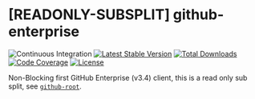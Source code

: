 # [READONLY-SUBSPLIT] github-enterprise


![Continuous Integration](https://github.com/php-api-clients/github-enterprise/workflows/Continuous%20Integration/badge.svg)
[![Latest Stable Version](https://poser.pugx.org/api-clients/github-enterprise/v/stable.png)](https://packagist.org/packages/api-clients/github-enterprise)
[![Total Downloads](https://poser.pugx.org/api-clients/github-enterprise/downloads.png)](https://packagist.org/packages/api-clients/github-enterprise)
[![Code Coverage](https://scrutinizer-ci.com/g/php-api-clients/github-enterprise/badges/coverage.png?b==v0.1.3.4.x)](https://scrutinizer-ci.com/g/php-api-clients/github-enterprise/?branch=v0.1.3.4.x)
[![License](https://poser.pugx.org/api-clients/github-enterprise/license.png)](https://packagist.org/packages/api-clients/github-enterprise)

Non-Blocking first GitHub Enterprise (v3.4) client, this is a read only sub split, see [`github-root`](https://github.com/php-api-clients/github-root).
